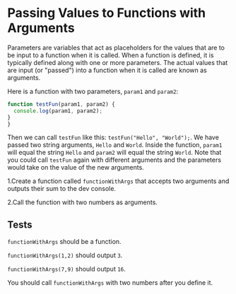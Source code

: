 # Passing Values to Functions with Arguments

Parameters are variables that act as placeholders for the values that are to be input to a function when it is called. When a function is defined, it is typically defined along with one or more parameters. The actual values that are input (or "passed") into a function when it is called are known as arguments.

Here is a function with two parameters, `param1` and `param2`:

```javascript
function testFun(param1, param2) {
  console.log(param1, param2);
}
}
```

Then we can call `testFun` like this: `testFun("Hello", "World");`. We have passed two string arguments, `Hello` and `World`. Inside the function, `param1` will equal the string `Hello` and `param2` will equal the string `World`. Note that you could call `testFun` again with different arguments and the parameters would take on the value of the new arguments.

1.Create a function called `functionWithArgs` that accepts two arguments and outputs their sum to the dev console.

2.Call the function with two numbers as arguments.

## Tests

`functionWithArgs` should be a function.

`functionWithArgs(1,2)` should output `3`.

`functionWithArgs(7,9)` should output `16`.

You should call `functionWithArgs` with two numbers after you define it.